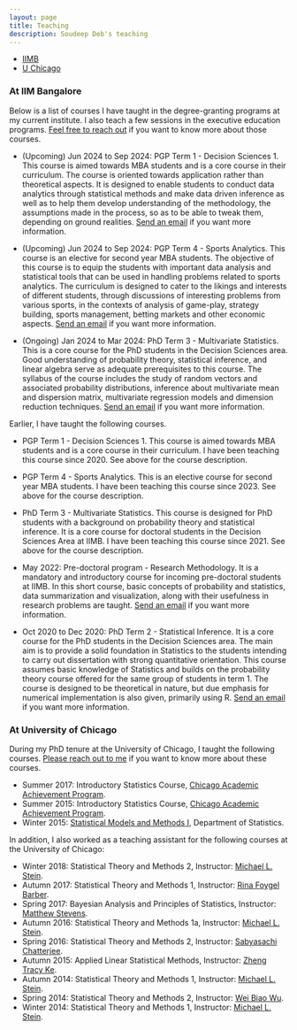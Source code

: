 ```yaml
---
layout: page
title: Teaching
description: Soudeep Deb's teaching
---
```


<div class="navbar">
    <div class="navbar-inner">
        <ul class="nav">
            <li><a href="#iimb">IIMB</a></li>
            <li><a href="#uchicago">U Chicago</a></li>
        </ul>
    </div>
</div>

### <a name="iimb"></a>At IIM Bangalore

Below is a list of courses I have taught in the degree-granting programs at my current institute. I also teach a few sessions in the executive education programs. [Feel free to reach out](mailto:soudeep@iimb.ac.in) if you want to know more about those courses.

* (Upcoming) Jun 2024 to Sep 2024: PGP Term 1 - Decision Sciences 1. This course is aimed towards MBA students and is a core course in their curriculum. The course is oriented towards application rather than theoretical aspects. It is designed to enable students to conduct data analytics through statistical methods and make data driven inference as well as to help them develop understanding of the methodology, the assumptions made in the process, so as to be able to tweak them, depending on ground realities. [Send an email](mailto:soudeep@iimb.ac.in) if you want more information.

* (Upcoming) Jun 2024 to Sep 2024: PGP Term 4 - Sports Analytics. This course is an elective for second year MBA students. The objective of this course is to equip the students with important data analysis and statistical tools that can be used in handling problems related to sports analytics. The curriculum is designed to cater to the likings and interests of different students, through discussions of interesting problems from various sports, in the contexts of analysis of game-play, strategy building, sports management, betting markets and other economic aspects. [Send an email](mailto:soudeep@iimb.ac.in) if you want more information.

* (Ongoing) Jan 2024 to Mar 2024: PhD Term 3 - Multivariate Statistics. This is a core course for the PhD students in the Decision Sciences area. Good understanding of probability theory, statistical inference, and linear algebra serve as adequate prerequisites to this course. The syllabus of the course includes the study of random vectors and associated probability distributions, inference about multivariate mean and dispersion matrix, multivariate regression models and dimension reduction techniques. [Send an email](mailto:soudeep@iimb.ac.in) if you want more information.

Earlier, I have taught the following courses.
 
* PGP Term 1 - Decision Sciences 1. This course is aimed towards MBA students and is a core course in their curriculum. I have been teaching this course since 2020. See above for the course description.

* PGP Term 4 - Sports Analytics. This is an elective course for second year MBA students. I have been teaching this course since 2023. See above for the course description.

* PhD Term 3 - Multivariate Statistics. This course is designed for PhD students with a background on probability theory and statistical inference. It is a core course for doctoral students in the Decision Sciences Area at IIMB. I have been teaching this course since 2021. See above for the course description.

* May 2022: Pre-doctoral program - Research Methodology. It is a mandatory and introductory course for incoming pre-doctoral students at IIMB. In this short course, basic concepts of probability and statistics, data summarization and visualization, along with their usefulness in research problems are taught. [Send an email](mailto:soudeep@iimb.ac.in) if you want more information.

* Oct 2020 to Dec 2020: PhD Term 2 - Statistical Inference. It is a core course for the PhD students in the Decision Sciences area. The main aim is to provide a solid foundation in Statistics to the students intending to carry out dissertation with strong quantitative orientation. This course assumes basic knowledge of Statistics and builds on the probability theory course offered for the same group of students in term 1. The course is designed to be theoretical in nature, but due emphasis for numerical implementation is also given, primarily using R. [Send an email](mailto:soudeep@iimb.ac.in) if you want more information.

### <a name="uchicago"></a>At University of Chicago

During my PhD tenure at the University of Chicago, I taught the following courses. [Please reach out to me](mailto:soudeep@iimb.ac.in) if you want to know more about these courses.

* Summer 2017: Introductory Statistics Course, [Chicago Academic Achievement Program](https://caap.uchicago.edu/).
* Summer 2015: Introductory Statistics Course, [Chicago Academic Achievement Program](https://caap.uchicago.edu/).
* Winter 2015: [Statistical Models and Methods I](http://galton.uchicago.edu/courseinfo/courses/2015/win/ann/w23400-3.shtml), Department of Statistics.

In addition, I also worked as a teaching assistant for the following courses at the University of Chicago:

* Winter 2018: Statistical Theory and Methods 2, Instructor: [Michael L. Stein](http://galton.uchicago.edu/faculty/stein.shtml).
* Autumn 2017: Statistical Theory and Methods 1, Instructor: [Rina Foygel Barber](http://galton.uchicago.edu/faculty/barber.shtml).
* Spring 2017: Bayesian Analysis and Principles of Statistics, Instructor: [Matthew Stevens](http://galton.uchicago.edu/faculty/stephens.shtml).
* Autumn 2016: Statistical Theory and Methods 1a, Instructor: [Michael L. Stein](http://galton.uchicago.edu/faculty/stein.shtml).
* Spring 2016: Statistical Theory and Methods 2, Instructor: [Sabyasachi Chatterjee](http://www.stat.uchicago.edu/~sabyasachi/).
* Autumn 2015: Applied Linear Statistical Methods, Instructor: [Zheng Tracy Ke](http://galton.uchicago.edu/faculty/ke.shtml).
* Autumn 2014: Statistical Theory and Methods 1, Instructor: [Michael L. Stein](http://galton.uchicago.edu/faculty/stein.shtml).
* Spring 2014: Statistical Theory and Methods 2, Instructor: [Wei Biao Wu](http://www.stat.uchicago.edu/faculty/wu.shtml).
* Winter 2014: Statistical Theory and Methods 1, Instructor: [Michael L. Stein](http://galton.uchicago.edu/faculty/stein.shtml).
